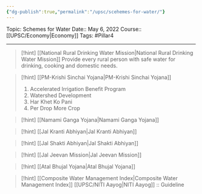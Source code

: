 ```yaml
---
{"dg-publish":true,"permalink":"/upsc/scehemes-for-water/"}
---
```


Topic: Schemes for Water
Date:: May 6, 2022
Course:: [[UPSC/Economy\|Economy]]
Tags: #Pillar4

---

> [!hint] [[National Rural Drinking Water Mission\|National Rural Drinking Water Mission]]
> Provide every rural person with safe water for drinking, cooking and domestic needs.  


> [!hint] [[PM-Krishi Sinchai Yojana\|PM-Krishi Sinchai Yojana]]
> 1. Accelerated Irrigation Benefit Program 
> 2. Watershed Development
> 3. Har Khet Ko Pani
> 4. Per Drop More Crop
> 

> [!hint] [[Namami Ganga Yojana\|Namami Ganga Yojana]]

> [!hint] [[Jal Kranti Abhiyan\|Jal Kranti Abhiyan]]

> [!hint] [[Jal Shakti Abhiyan\|Jal Shakti Abhiyan]]

> [!hint] [[Jal Jeevan Mission\|Jal Jeevan Mission]]

> [!hint] [[Atal Bhujal Yojana\|Atal Bhujal Yojana]]

> [!hint] [[Composite Water Management Index\|Composite Water Management Index]]
> [[UPSC/NITI Aayog\|NITI Aayog]] :: Guideline



